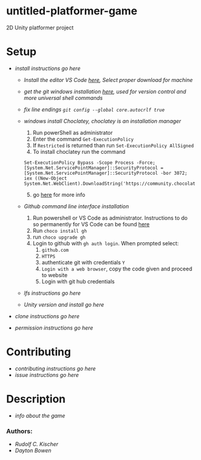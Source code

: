 # untitled-platformer-game
2D Unity platformer project


# Setup
 * *install instructions go here*
   * *Install the editor VS Code [here](https://code.visualstudio.com/download), Select proper download for machine*
   * *get the git windows installation [here](https://gitforwindows.org), used for version control and more universal shell commands*
   * *fix line endings ```git config --global core.autocrlf true```*
   * *windows install Choclatey, choclatey is an installation manager*
     1. Run powerShell as administrator
     2. Enter the command `Get-ExecutionPolicy`
     3. If `Restricted` is returned than run `Set-ExecutionPolicy AllSigned`
     4. To install choclatey run the command 
      ```
      Set-ExecutionPolicy Bypass -Scope Process -Force; [System.Net.ServicePointManager]::SecurityProtocol = [System.Net.ServicePointManager]::SecurityProtocol -bor 3072; iex ((New-Object System.Net.WebClient).DownloadString('https://community.chocolatey.org/install.ps1'))
      ```
     5. go [here](https://chocolatey.org/install) for more info
   
   * *Github command line interface installation*
     1. Run powershell or VS Code as administrator. Instructions to do so permanently for VS Code can be found [here](https://stackoverflow.com/questions/37700536/visual-studio-code-terminal-how-to-run-a-command-with-administrator-rights)
     2. Run `choco install gh`
     3. run `choco upgrade gh`
     4. Login to github with  `gh auth login`. When prompted select:
        1.  `github.com`
        2.  `HTTPS`
        3.  authenticate git with credentials `Y`
        4.  `Login with a web browser`, copy the code given and proceed to website
        5.  Login with git hub credentials
   * *lfs instructions go here*
   * *Unity version and install go here*
   
 * *clone instructions go here*
 * *permission instructions go here*
 
# Contributing
 * *contributing instructions go here*
 * *issue instructions go here*
# Description
 * *info about the game*
### Authors:
 * *Rudolf C. Kischer*
 * *Dayton Bowen*
